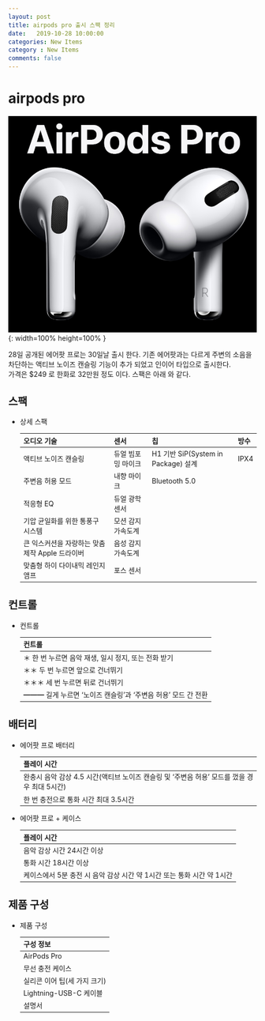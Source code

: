 ```yaml
---
layout: post
title: airpods pro 출시 스팩 정리
date:   2019-10-28 10:00:00
categories: New Items
category : New Items
comments: false
---
```


# airpods pro

![에어팟프로 이미지](/img/itNews/airpods/airpods-pro.PNG){: width=100% height=100% }

28일 공개된 에어팟 프로는 30일날 출시 한다. 기존 에어팟과는 다르게 주변의 소음을 차단하는 액티브 노이즈 캔슬링 기능이 추가 되었고 인이어 타입으로 출시한다.  
가격은 $249 로 한화로 32만원 정도 이다. 스팩은 아래 와 같다.
 
## 스팩

- 상세 스팩 

    | 오디오 기술 | 센서 | 칩 | 방수 |
    |---|---|---|---|
    |액티브 노이즈 캔슬링|듀얼 빔포밍 마이크|H1 기반 SiP(System in Package) 설계 |IPX4|
    |주변음 허용 모드|내향 마이크|Bluetooth 5.0|
    |적응형 EQ|듀얼 광학 센서||
    |기압 균일화를 위한 통풍구 시스템|모션 감지 가속도계||
    |큰 익스커션을 자랑하는 맞춤 제작 Apple 드라이버|음성 감지 가속도계|||
    |맞춤형 하이 다이내믹 레인지 앰프|포스 센서|||

## 컨트롤

- 컨트롤 
    
    | 컨트롤 |
    |---|
    | ＊ 한 번 누르면 음악 재생, 일시 정지, 또는 전화 받기|
    |＊＊ 두 번 누르면 앞으로 건너뛰기|
    |＊＊＊ 세 번 누르면 뒤로 건너뛰기|
    | ━━━ 길게 누르면 ‘노이즈 캔슬링’과 ‘주변음 허용’ 모드 간 전환  |

## 배터리

- 에어팟 프로 배터리 

    | 플레이 시간 |
    |---|
    |완충시 음악 감상 4.5 시간(액티브 노이즈 캔슬링 및 ‘주변음 허용’ 모드를 껐을 경우 최대 5시간)|
    |한 번 충전으로 통화 시간 최대 3.5시간|

- 에어팟 프로 + 케이스

    | 플레이 시간 |
    |---|
    |음악 감상 시간 24시간 이상|
    |통화 시간 18시간 이상|
    |케이스에서 5분 충전 시 음악 감상 시간 약 1시간 또는 통화 시간 약 1시간 |

## 제품 구성

- 제품 구성 

    | 구성 정보 |
    |---|
    |AirPods Pro|
    |무선 충전 케이스|
    |실리콘 이어 팁(세 가지 크기)|
    |Lightning-USB-C 케이블|
    |설명서|

